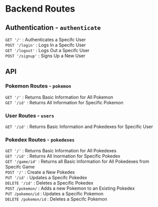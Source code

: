 # Backend Routes

## Authentication - ```authenticate```
```GET '/'``` : Authenticates a Specifc User<br>
```POST '/login'``` : Logs In a Specifc User<br>
```GET '/logout'``` : Logs Out a Specifc User<br>
```POST '/signup'``` : Signs Up a New User<br>

## API
### Pokemon Routes - ```pokemon```
```GET '/'``` : Returns Basic Information for All Pokemon<br>
```GET '/id'``` : Returns All Information for Specific Pokemon<br> 

### User Routes - ```users```
```GET '/id'``` : Returns Basic Information and Pokedexes for Specific User<br>

### Pokedex Routes - ```pokedexes```
```GET '/'``` : Returns Basic Information for All Pokedexes<br>
```GET '/id'``` : Returns All Inormation for Specific Pokedex<br>
```GET '/game/id'``` : Returns all Basic Information for All Pokedexes from Specifc Game<br>
```POST '/'``` : Create a New Pokedex<br>
```PUT '/id'``` : Updates a Specifc Pokedex<br>
```DELETE '/id'``` : Deletes a Specific Pokedex<br>
```POST /pokemon/``` : Adds a new Pokemon to an Existing Pokedex<br>
```PUT /pokemon/id``` : Updates a Specific Pokemon<br>
```DELETE /pokemon/id``` : Deletes a Specifc Pokemon<br>
